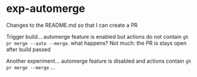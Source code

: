 # exp-automerge

Changes to the README.md so that I can create a PR

Trigger build... automerge feature is enabled but actions do not contain `gh pr merge --auto --merge`. what happens? Not much: the PR is stays open after build passed


Another experiment... automerge feature is disabled and actions contain `gh pr merge --merge` ...
